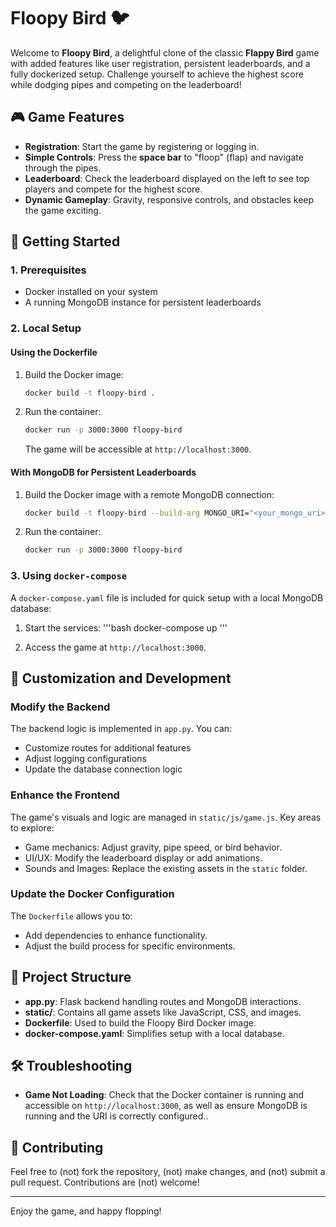 # Floopy Bird 🐦

Welcome to **Floopy Bird**, a delightful clone of the classic **Flappy Bird** game with added features like user registration, persistent leaderboards, and a fully dockerized setup. Challenge yourself to achieve the highest score while dodging pipes and competing on the leaderboard!

## 🎮 Game Features

- **Registration**: Start the game by registering or logging in.
- **Simple Controls**: Press the **space bar** to "floop" (flap) and navigate through the pipes.
- **Leaderboard**: Check the leaderboard displayed on the left to see top players and compete for the highest score.
- **Dynamic Gameplay**: Gravity, responsive controls, and obstacles keep the game exciting.

## 🚀 Getting Started

### 1. Prerequisites

- Docker installed on your system
- A running MongoDB instance for persistent leaderboards

### 2. Local Setup

#### Using the Dockerfile

1. Build the Docker image:
   ```bash
   docker build -t floopy-bird .
   ```
   
3. Run the container:
   ```bash
   docker run -p 3000:3000 floopy-bird
   ```
   
   The game will be accessible at `http://localhost:3000`.

#### With MongoDB for Persistent Leaderboards

1. Build the Docker image with a remote MongoDB connection:
   ```bash
   docker build -t floopy-bird --build-arg MONGO_URI="<your_mongo_uri>" .
   ```
   
3. Run the container:
   ```bash
   docker run -p 3000:3000 floopy-bird
   ```
   

### 3. Using `docker-compose`

A `docker-compose.yaml` file is included for quick setup with a local MongoDB database:

1. Start the services:
   '''bash
   docker-compose up
   '''
   
3. Access the game at `http://localhost:3000`.

## 🔧 Customization and Development

### Modify the Backend

The backend logic is implemented in `app.py`. You can:
- Customize routes for additional features
- Adjust logging configurations
- Update the database connection logic

### Enhance the Frontend

The game's visuals and logic are managed in `static/js/game.js`. Key areas to explore:
- Game mechanics: Adjust gravity, pipe speed, or bird behavior.
- UI/UX: Modify the leaderboard display or add animations.
- Sounds and Images: Replace the existing assets in the `static` folder.

### Update the Docker Configuration

The `Dockerfile` allows you to:
- Add dependencies to enhance functionality.
- Adjust the build process for specific environments.

## 📂 Project Structure

- **app.py**: Flask backend handling routes and MongoDB interactions.
- **static/**: Contains all game assets like JavaScript, CSS, and images.
- **Dockerfile**: Used to build the Floopy Bird Docker image.
- **docker-compose.yaml**: Simplifies setup with a local database.

## 🛠️ Troubleshooting

- **Game Not Loading**: Check that the Docker container is running and accessible on `http://localhost:3000`, as well as ensure MongoDB is running and the URI is correctly configured..

## 🌟 Contributing

Feel free to (not) fork the repository, (not) make changes, and (not) submit a pull request. Contributions are (not) welcome!

---

Enjoy the game, and happy flopping!

